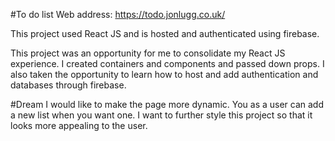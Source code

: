 #To do list
Web address: https://todo.jonlugg.co.uk/

This project used React JS and is hosted and authenticated using firebase.

This project was an opportunity for me to consolidate my React JS experience. I created containers and components and passed down props. I also taken the opportunity to learn how to host and add authentication and databases through firebase. 

#Dream
I would like to make the page more dynamic. You as a user can add a new list when you want one. I want to further style this project so that it looks more appealing to the user.
